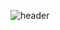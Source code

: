 ![header](https://capsule-render.vercel.app/api?type=waving&color=EFFFE9&height=300&section=header&text=박형우&fontSize=90)
